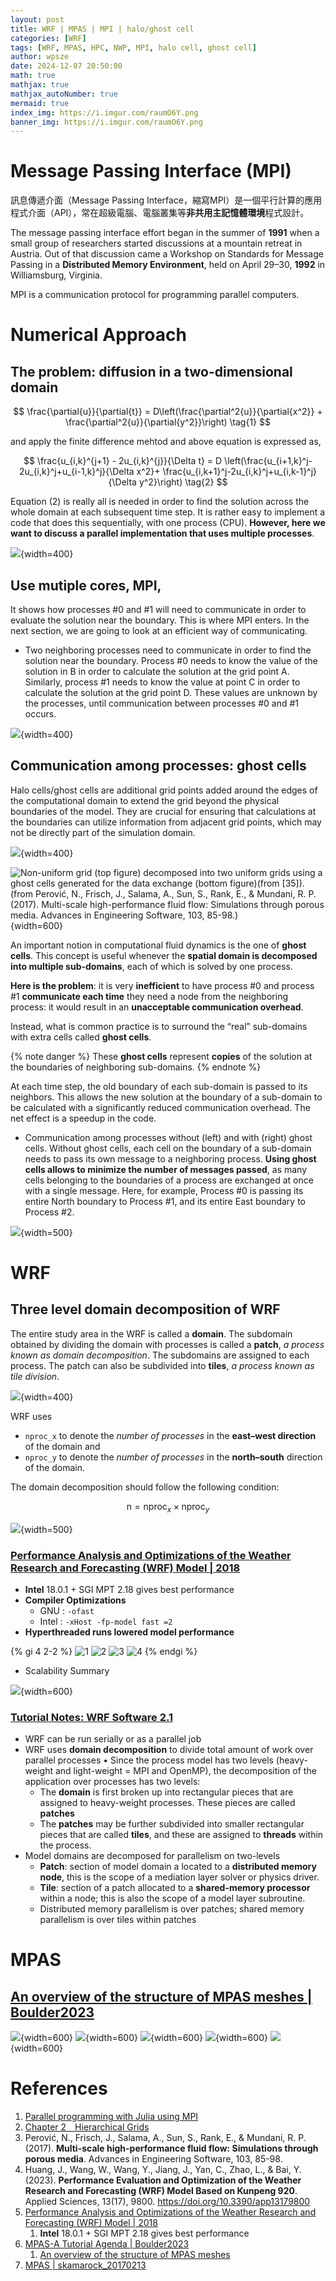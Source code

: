 ```yaml
---
layout: post
title: WRF | MPAS | MPI | halo/ghost cell
categories: [WRF]
tags: [WRF, MPAS, HPC, NWP, MPI, halo cell, ghost cell]
author: wpsze
date: 2024-12-07 20:50:00
math: true
mathjax: true
mathjax_autoNumber: true
mermaid: true
index_img: https://i.imgur.com/raumO6Y.png
banner_img: https://i.imgur.com/raumO6Y.png
---
```


# Message Passing Interface (MPI)

訊息傳遞介面（Message Passing Interface，縮寫MPI）是一個平行計算的應用程式介面（API），常在超級電腦、電腦叢集等**非共用主記憶體環境**程式設計。

The message passing interface effort began in the summer of **1991** when a small group of researchers started discussions at a mountain retreat in Austria. Out of that discussion came a Workshop on Standards for Message Passing in a **Distributed Memory Environment**, held on April 29–30, **1992** in Williamsburg, Virginia.

MPI is a communication protocol for programming parallel computers. 

# Numerical Approach

## The problem: diffusion in a two-dimensional domain

$$
\frac{\partial{u}}{\partial{t}} = D\left(\frac{\partial^2{u}}{\partial{x^2}} + \frac{\partial^2{u}}{\partial{y^2}}\right) 
\tag{1}
$$

and apply the finite difference mehtod and above equation is expressed as,

$$ 
\frac{u_{i,k}^{j+1} - 2u_{i,k}^{j}}{\Delta t} = D \left(\frac{u_{i+1,k}^j-2u_{i,k}^j+u_{i-1,k}^j}{\Delta x^2}+ \frac{u_{i,k+1}^j-2u_{i,k}^j+u_{i,k-1}^j}{\Delta y^2}\right)
\tag{2}
$$

Equation (2) is really all is needed in order to find the solution across the whole domain at each subsequent time step. It is rather easy to implement a code that does this sequentially, with one process (CPU). **However, here we want to discuss a parallel implementation that uses multiple processes**.

![](https://i.imgur.com/EIfd3nA.png){width=400}

## Use mutiple cores, MPI,

It shows how processes #0 and #1 will need to communicate in order to evaluate the solution near the boundary. This is where MPI enters. In the next section, we are going to look at an efficient way of communicating.

- Two neighboring processes need to communicate in order to find the solution near the boundary. Process #0 needs to know the value of the solution in B in order to calculate the solution at the grid point A. Similarly, process #1 needs to know the value at point C in order to calculate the solution at the grid point D. These values are unknown by the processes, until communication between processes #0 and #1 occurs.

![](https://i.imgur.com/gwauub0.png){width=400}

## Communication among processes: ghost cells

Halo cells/ghost cells are additional grid points added around the edges of the computational domain to extend the grid beyond the physical boundaries of the model. They are crucial for ensuring that calculations at the boundaries can utilize information from adjacent grid points, which may not be directly part of the simulation domain.

![](https://i.imgur.com/5b51gg2.png){width=400}

![Non-uniform grid (top figure) decomposed into two uniform grids using a ghost cells generated for the data exchange (bottom figure)(from [35]). (from Perović, N., Frisch, J., Salama, A., Sun, S., Rank, E., & Mundani, R. P. (2017). Multi-scale high-performance fluid flow: Simulations through porous media. Advances in Engineering Software, 103, 85-98.)](https://i.imgur.com/SLlYNCN.png){width=600}


An important notion in computational fluid dynamics is the one of **ghost cells**. This concept is useful whenever the **spatial domain is decomposed into multiple sub-domains**, each of which is solved by one process.

**Here is the problem**: it is very **inefficient** to have process #0 and process #1 **communicate each time** they need a node from the neighboring process: it would result in an **unacceptable communication overhead**.

Instead, what is common practice is to surround the “real” sub-domains with extra cells called **ghost cells**. 

{% note danger %}
These **ghost cells** represent **copies** of the solution at the boundaries of neighboring sub-domains. 
{% endnote %}

At each time step, the old boundary of each sub-domain is passed to its neighbors. This allows the new solution at the boundary of a sub-domain to be calculated with a significantly reduced communication overhead. The net effect is a speedup in the code.

- Communication among processes without (left) and with (right) ghost cells. Without ghost cells, each cell on the boundary of a sub-domain needs to pass its own message to a neighboring process. **Using ghost cells allows to minimize the number of messages passed**, as many cells belonging to the boundaries of a process are exchanged at once with a single message. Here, for example, Process #0 is passing its entire North boundary to Process #1, and its entire East boundary to Process #2.

![](https://i.imgur.com/pYIM9km.png){width=500}

# WRF

## Three level domain decomposition of WRF

The entire study area in the WRF is called a **domain**. The subdomain obtained by dividing the domain with processes is called a **patch**, *a process known as domain decomposition*. The subdomains are assigned to each process. The patch can also be subdivided into **tiles**, *a process known as tile division*.

![](https://i.imgur.com/XgaxGpW.png){width=400}

WRF uses 

- `nproc_x` to denote the *number of processes* in the **east–west direction** of the domain and 
- `nproc_y` to denote the *number of processes* in the **north–south** direction of the domain. 

The domain decomposition should follow the following condition:

$$
\mbox{n} = \mbox{nproc}_x \times \mbox{nproc}_y
\tag{3}
$$

![](https://i.imgur.com/SqQhBMB.png){width=500}

### [Performance Analysis and Optimizations of the Weather Research and Forecasting (WRF) Model | 2018](https://www.cisl.ucar.edu/sites/default/files/2021-09/Dixit_Patel_Presentation.pdf)
- **Intel** 18.0.1 + SGI MPT 2.18 gives best performance
- **Compiler Optimizations**
  - GNU : `-ofast`
  - Intel : `-xHost -fp-model fast =2`
- **Hyperthreaded runs lowered model performance**

{% gi 4 2-2 %}
![1](https://i.imgur.com/jNWRgGL.png)
![2](https://i.imgur.com/QH6rJCB.png)
![3](https://i.imgur.com/QsOLIMW.png)
![4](https://i.imgur.com/EG86Edj.png)
{% endgi %}

- Scalability Summary

![](https://i.imgur.com/82xzzGC.png){width=600}

### [Tutorial Notes: WRF Software 2.1](http://danida.vnu.edu.vn/cpis/files/Refs/WRF/WRF%20Software.pdf)

- WRF can be run serially or as a parallel job 
- WRF uses **domain decomposition** to divide total amount of work over parallel processes • Since the process model has two levels (heavy-weight and light-weight = MPI and OpenMP), the decomposition of the application over processes has two levels:
  - The **domain** is first broken up into rectangular pieces that are assigned to heavy-weight processes. These pieces are called **patches**
  - The **patches** may be further subdivided into smaller rectangular pieces that are called **tiles**, and these are assigned to **threads** within the process.
- Model domains are decomposed for parallelism on two-levels 
  - **Patch**: section of model domain  a located to a **distributed memory  node**, this is the scope of a mediation layer solver or physics driver. 
  - **Tile**: section of a patch allocated to a **shared-memory processor** within a node; this is also the scope of a model layer subroutine. 
  - Distributed memory parallelism is over patches; shared memory parallelism is over tiles within patches


# MPAS

## [An overview of the structure of MPAS meshes | Boulder2023](https://www2.mmm.ucar.edu/projects/mpas/tutorial/Boulder2023/lectures/mesh_structure.pdf)

![](https://i.imgur.com/SsGuRLq.png){width=600}
![](https://i.imgur.com/PpBWRMb.png){width=600}
![](https://i.imgur.com/SsaBchP.png){width=600}
![](https://i.imgur.com/raumO6Y.png){width=600}
![](https://i.imgur.com/S6VjTov.png){width=600}


# References

1. [Parallel programming with Julia using MPI](http://www.claudiobellei.com/2018/09/30/julia-mpi/)
2. [Chapter 2 Hierarchical Grids](https://www.iue.tuwien.ac.at/phd/quell/Hierarchical-Grids.html)
3. Perović, N., Frisch, J., Salama, A., Sun, S., Rank, E., & Mundani, R. P. (2017). **Multi-scale high-performance fluid flow: Simulations through porous media**. Advances in Engineering Software, 103, 85-98.
4. Huang, J., Wang, W., Wang, Y., Jiang, J., Yan, C., Zhao, L., & Bai, Y. (2023). **Performance Evaluation and Optimization of the Weather Research and Forecasting (WRF) Model Based on Kunpeng 920**. Applied Sciences, 13(17), 9800. <https://doi.org/10.3390/app13179800>
5. [Performance Analysis and Optimizations of the Weather Research and Forecasting (WRF) Model | 2018](https://www.cisl.ucar.edu/sites/default/files/2021-09/Dixit_Patel_Presentation.pdf)
   1. **Intel** 18.0.1 + SGI MPT 2.18 gives best performance
6. [MPAS-A Tutorial Agenda | Boulder2023](https://www2.mmm.ucar.edu/projects/mpas/tutorial/Boulder2023/agenda.html)
   1. [An overview of the structure of MPAS meshes](https://www2.mmm.ucar.edu/projects/mpas/tutorial/Boulder2023/lectures/mesh_structure.pdf)
7. [MPAS | skamarock_20170213](https://www.tropmet.res.in/introspect/presentation/13feb/skamarock_20170213.pdf)